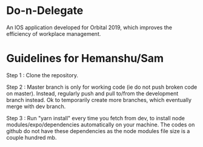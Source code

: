 # Do-n-Delegate
An IOS application developed for Orbital 2019, which improves the efficiency of workplace management.

# Guidelines for Hemanshu/Sam
Step 1 : Clone the repository.

Step 2 : Master branch is only for working code (ie do not push broken code on master). Instead, regularly push and pull                to/from the development branch instead. Ok to temporarily create more branches, which eventually merge with dev                branch.

Step 3 : Run "yarn install" every time you fetch from dev, to install node modules/expo/dependencies automatically on your              machine. The codes on github do not have these dependencies as the node modules file size is a couple hundred mb.
